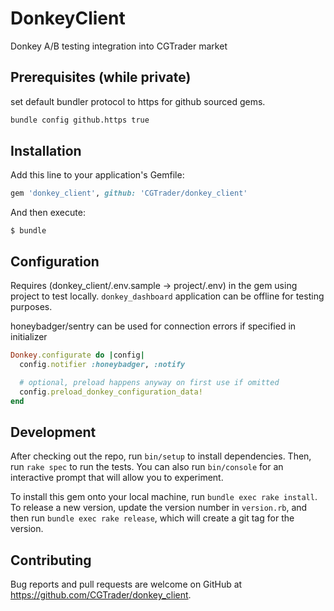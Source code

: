 # DonkeyClient

Donkey A/B testing integration into CGTrader market

## Prerequisites (while private)
set default bundler protocol to https for github sourced gems.
```bash
bundle config github.https true
```

## Installation

Add this line to your application's Gemfile:

```ruby
gem 'donkey_client', github: 'CGTrader/donkey_client'
```

And then execute:

    $ bundle
    
## Configuration
Requires (donkey_client/.env.sample -> project/.env) in the gem using project to test locally. `donkey_dashboard` application can be offline for testing purposes.

honeybadger/sentry can be used for connection errors if specified in initializer
```ruby
Donkey.configurate do |config|
  config.notifier :honeybadger, :notify

  # optional, preload happens anyway on first use if omitted
  config.preload_donkey_configuration_data!
end
``` 

## Development

After checking out the repo, run `bin/setup` to install dependencies. Then, run `rake spec` to run the tests. You can also run `bin/console` for an interactive prompt that will allow you to experiment.

To install this gem onto your local machine, run `bundle exec rake install`. To release a new version, update the version number in `version.rb`, and then run `bundle exec rake release`, which will create a git tag for the version.

## Contributing

Bug reports and pull requests are welcome on GitHub at https://github.com/CGTrader/donkey_client.
